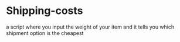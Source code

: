 # Shipping-costs
a script where you input the weight of your item and it tells you which shipment option is the cheapest
